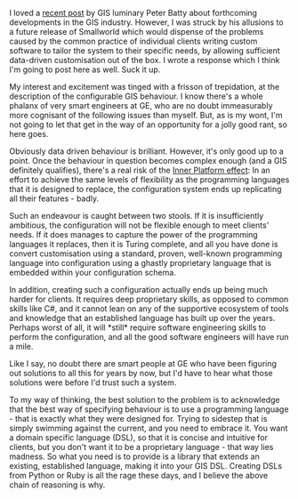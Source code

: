 <!--
.. title: Configuration vs Customisation
.. slug: configuration-vs-customisation
.. date: 2007-06-29 18:19:22-05:00
.. tags: imho,gis
.. link: 
.. description: 
.. type: text
-->


I loved a [recent
post](http://geothought.blogspot.com/2007/06/thoughts-on-ges-next-generation-system.html)
by GIS luminary Peter Batty about forthcoming developments in the GIS
industry. However, I was struck by his allusions to a future release of
Smallworld which would dispense of the problems caused by the common
practice of individual clients writing custom software to tailor the
system to their specific needs, by allowing sufficient data-driven
customisation out of the box. I wrote a response which I think I'm going
to post here as well. Suck it up.

My interest and excitement was tinged with a frisson of trepidation, at
the description of the configurable GIS behaviour. I know there's a
whole phalanx of very smart engineers at GE, who are no doubt
immeasurably more cognisant of the following issues than myself. But, as
is my wont, I'm not going to let that get in the way of an opportunity
for a jolly good rant, so here goes.

Obviously data driven behaviour is brilliant. However, it's only good up
to a point. Once the behaviour in question becomes complex enough (and a
GIS definitely qualifies), there's a real risk of the [Inner Platform
effect](http://worsethanfailure.com/Articles/The_Inner-Platform_Effect.aspx):
In an effort to achieve the same levels of flexibility as the
programming languages that it is designed to replace, the configuration
system ends up replicating all their features - badly.

Such an endeavour is caught between two stools. If it is insufficiently
ambitious, the configuration will not be flexible enough to meet
clients' needs. If it does manages to capture the power of the
programming languages it replaces, then it is Turing complete, and all
you have done is convert customisation using a standard, proven,
well-known programming language into configuration using a ghastly
proprietary language that is embedded within your configuration schema.

In addition, creating such a configuration actually ends up being much
harder for clients. It requires deep proprietary skills, as opposed to
common skills like C\#, and it cannot lean on any of the supportive
ecosystem of tools and knowledge that an established language has built
up over the years. Perhaps worst of all, it will \*still\* require
software engineering skills to perform the configuration, and all the
good software engineers will have run a mile.

Like I say, no doubt there are smart people at GE who have been figuring
out solutions to all this for years by now, but I'd have to hear what
those solutions were before I'd trust such a system.

To my way of thinking, the best solution to the problem is to
acknowledge that the best way of specifying behaviour is to use a
programming language - that is exactly what they were designed for.
Trying to sidestep that is simply swimming against the current, and you
need to embrace it. You want a domain specific language (DSL), so that
it is concise and intuitive for clients, but you don't want it to be a
proprietary language - that way lies madness. So what you need is to
provide is a library that extends an existing, established language,
making it into your GIS DSL. Creating DSLs from Python or Ruby is all
the rage these days, and I believe the above chain of reasoning is why.
